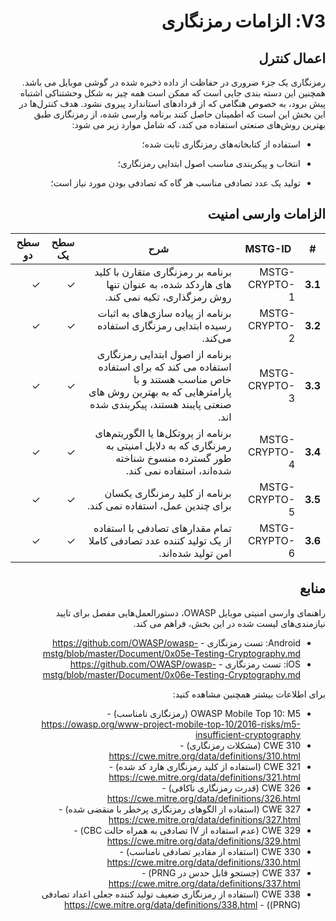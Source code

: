 <div dir="rtl" markdown="1">

# V3: الزامات رمزنگاری

## اعمال کنترل

رمزنگاری یک جزء ضروری در حفاظت از داده ذخیره شده در گوشی موبایل می باشد. همچنین این دسته بندی جایی است که ممکن است همه چیز به شکل وحشتناکی اشتباه پیش برود، به خصوص هنگامی که از قرداد‌های استاندارد پیروی نشود. هدف کنترل‌ها در این بخش این است که اطمینان حاصل کنند برنامه وارسی شده، از رمزنگاری طبق بهترین روش‌های صنعتی استفاده می کند، که شامل موارد زیر می شود:

- استفاده از کتابخانه‌های رمزنگاری ثابت شده؛

- انتخاب و پیکربندی مناسب اصول ابتدایی رمزنگاری؛

- تولید یک عدد تصادفی مناسب هر گاه که تصادفی بودن مورد نیاز است؛

## الزامات وارسی امنیت

| # | MSTG-ID | شرح | سطح یک | سطح دو |
| -- | -------- | ---------------------- | - | - |
| **3.1** | MSTG-CRYPTO-1 | برنامه بر رمزنگاری متقارن با کلید های هاردکد شده، به عنوان تنها روش رمزگذاری، تکیه نمی کند.| ✓ | ✓ |
| **3.2** | MSTG-CRYPTO-2 | برنامه از پیاده سازی‌های به اثبات رسیده ابتدایی رمزنگاری استفاده می‌کند. | ✓ | ✓ |
| **3.3** | MSTG-CRYPTO-3 | برنامه از اصول ابتدایی رمزنگاری استفاده می کند که برای استفاده خاص مناسب هستند و با پارامترهایی که به بهترین روش های صنعتی پایبند هستند، پیکربندی شده اند.  | ✓ | ✓ |
| **3.4** | MSTG-CRYPTO-4 | برنامه از پروتکل‌ها یا الگوریتم‌های رمزنگاری که به دلایل امنیتی به طور گسترده منسوخ شناخته شده‌اند، استفاده نمی کند. | ✓ | ✓ |
| **3.5** | MSTG-CRYPTO-5 | برنامه از کلید رمزنگاری یکسان برای چندین عمل، استفاده نمی کند. | ✓ | ✓ |
| **3.6** | MSTG-CRYPTO-6 | تمام مقدارهای تصادفی با استفاده از یک تولید کننده عدد تصادفی کاملا امن تولید شده‌اند. | ✓ | ✓ |

## منابع

راهنمای وارسی امنیتی موبایل OWASP، دستورالعمل‌هایی مفصل برای تایید نیازمندی‌های لیست شده در این بخش، فراهم می کند.

- Android: تست رمزنگاری  - <https://github.com/OWASP/owasp-mstg/blob/master/Document/0x05e-Testing-Cryptography.md>
- iOS: تست رمزنگاری - <https://github.com/OWASP/owasp-mstg/blob/master/Document/0x06e-Testing-Cryptography.md>

برای اطلاعات بیشتر همچنین مشاهده کنید:

- OWASP Mobile Top 10: M5 (رمزنگاری نامناسب) - <https://owasp.org/www-project-mobile-top-10/2016-risks/m5-insufficient-cryptography>
- CWE 310 (مشکلات رمزنگاری) - <https://cwe.mitre.org/data/definitions/310.html>
- CWE 321 (استفاده از کلید رمزنگاری هارد کد شده) - <https://cwe.mitre.org/data/definitions/321.html>
- CWE 326 (قدرت رمزنگاری ناکافی) - <https://cwe.mitre.org/data/definitions/326.html>
- CWE 327 (استفاده از الگوهای رمزنگاری پرخطر با منقضی شده) - <https://cwe.mitre.org/data/definitions/327.html>
- CWE 329 (عدم استفاده از IV تصادفی به همراه حالت CBC) - <https://cwe.mitre.org/data/definitions/329.html>
- CWE 330 (استفاده از مقادیر تصادفی نامناسب) - <https://cwe.mitre.org/data/definitions/330.html>
- CWE 337 (جستجو قابل حدس در PRNG) - <https://cwe.mitre.org/data/definitions/337.html>
- CWE 338 (استفاده از رمزنگاری ضعیف تولید کننده جعلی اعداد تصادفی (PRNG)) - <https://cwe.mitre.org/data/definitions/338.html>

</div>
